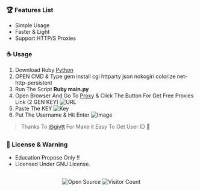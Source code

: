 

### 🏆 Features List

- Simple Usage
- Faster & Light
- Support HTTP/S Proxies


### ☕️ Usage

1. Download Ruby [Python](https://www.python.org/downloads)
2. OPEN CMD & Type gem install cgi httparty json nokogiri colorize net-http-persistent
3. Run The Script **Ruby main.py**
4. Open Browser And Go To [Proxy](https://advanced.name/freeproxy/) & Click The Button For Get Free Proxies Link (2 GEN KEY)
   ![URL](https://x86.pics/i/proxy.png)
5. Paste The KEY
   ![Key](https://x86.pics/i/key.png)
6. Put The Username & Hit Enter
   ![Image](https://x86.pics/i/username.png)

> Thanks To [@givtt](https://github.com/givtt) For Make it Easy To Get User ID 💖

##

### 📜 License & Warning

- Education Propose Only !!
- Licensed Under GNU License.

##

<p align="center">
  <img src="https://badges.frapsoft.com/os/v3/open-source.svg?v=103" alt="Open Source">
  <img src="https://visitor-badge.laobi.icu/badge?page_id=LeetIDA.Ez-Ban" alt="Visitor Count">
</p>
